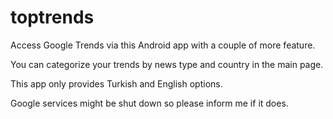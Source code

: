 # toptrends


Access Google Trends via this Android app with a couple of more feature.

You can categorize your trends by news type and country in the main page.

This app only provides Turkish and English options.

Google services might be shut down so please inform me if it does.